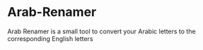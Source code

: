 # Arab-Renamer
Arab Renamer is a small tool to convert your Arabic letters to the corresponding English letters
